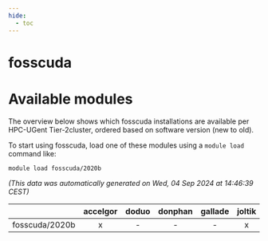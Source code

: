 ```yaml
---
hide:
  - toc
---
```


fosscuda
========

# Available modules


The overview below shows which fosscuda installations are available per HPC-UGent Tier-2cluster, ordered based on software version (new to old).

To start using fosscuda, load one of these modules using a `module load` command like:

```shell
module load fosscuda/2020b
```

*(This data was automatically generated on Wed, 04 Sep 2024 at 14:46:39 CEST)*  

| |accelgor|doduo|donphan|gallade|joltik|shinx|skitty|
| :---: | :---: | :---: | :---: | :---: | :---: | :---: | :---: |
|fosscuda/2020b|x|-|-|-|x|-|-|
